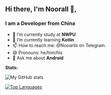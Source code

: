 ## Hi there, I'm Noorall 👦,

### **I am a Developer from China**
- 🔭 I’m currently study at **NWPU**.
- 🌱 I’m currently learning **Kotlin**
- 📫 How to reach me: *@Nooarlls* on Telegram.
- 😄 Pronouns: he/him/his
- 💬 Ask me about **Android**

**Stats:**  

![My GitHub stats](https://github-readme-stats.vercel.app/api?username=le520&show_icons=true&theme=light)

[![Top Languages](https://github-readme-stats.vercel.app/api/top-langs/?username=le520&theme=light)](https://github.com/anuraghazra/github-readme-stats)
